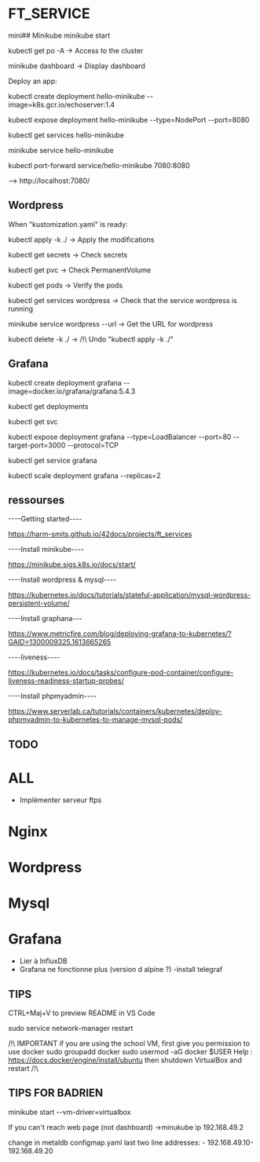 # FT_SERVICE

mini## Minikube
minikube start

kubectl get po -A -> Access to the cluster

minikube dashboard -> Display dashboard

Deploy an app:

kubectl create deployment hello-minikube --image=k8s.gcr.io/echoserver:1.4

kubectl expose deployment hello-minikube --type=NodePort --port=8080

kubectl get services hello-minikube

minikube service hello-minikube

kubectl port-forward service/hello-minikube 7080:8080

--> http://localhost:7080/

## Wordpress
When "kustomization.yaml" is ready:

kubectl apply -k ./ -> Apply the modifications

kubectl get secrets -> Check secrets

kubectl get pvc -> Check PermanentVolume

kubectl get pods -> Verify the pods

kubectl get services wordpress -> Check that the service wordpress is running

minikube service wordpress --url -> Get the URL for wordpress

kubectl delete -k ./ -> /!\ Undo "kubectl apply -k ./"

## Grafana
kubectl create deployment grafana --image=docker.io/grafana/grafana:5.4.3

kubectl get deployments

kubectl get svc

kubectl expose deployment grafana --type=LoadBalancer --port=80 --target-port=3000 --protocol=TCP

kubectl get service grafana

kubectl scale deployment grafana --replicas=2

## ressourses
----Getting started----

https://harm-smits.github.io/42docs/projects/ft_services

----Install minikube----

https://minikube.sigs.k8s.io/docs/start/

----Install wordpress & mysql----

https://kubernetes.io/docs/tutorials/stateful-application/mysql-wordpress-persistent-volume/

----Install graphana---

https://www.metricfire.com/blog/deploying-grafana-to-kubernetes/?GAID=1300009325.1613665265

----liveness----

https://kubernetes.io/docs/tasks/configure-pod-container/configure-liveness-readiness-startup-probes/

----Install phpmyadmin----

https://www.serverlab.ca/tutorials/containers/kubernetes/deploy-phpmyadmin-to-kubernetes-to-manage-mysql-pods/

## TODO

# ALL
- Implémenter serveur ftps

# Nginx

# Wordpress


# Mysql


# Grafana
- Lier à InfluxDB
- Grafana ne fonctionne plus (version d alpine ?)
-install telegraf

## TIPS
CTRL+Maj+V to preview README in VS Code

sudo service network-manager restart

/!\ IMPORTANT if you are using the school VM, first give you permission to use docker
sudo groupadd docker
sudo usermod -aG docker $USER
Help : https://docs.docker/engine/install/ubuntu
then shutdown VirtualBox and restart /!\


## TIPS FOR BADRIEN

minikube start --vm-driver=virtualbox

If you can't reach web page (not dashboard)
->minukube ip
192.168.49.2

change in metaldb configmap.yaml last two line
addresses:
    - 192.168.49.10-192.168.49.20

